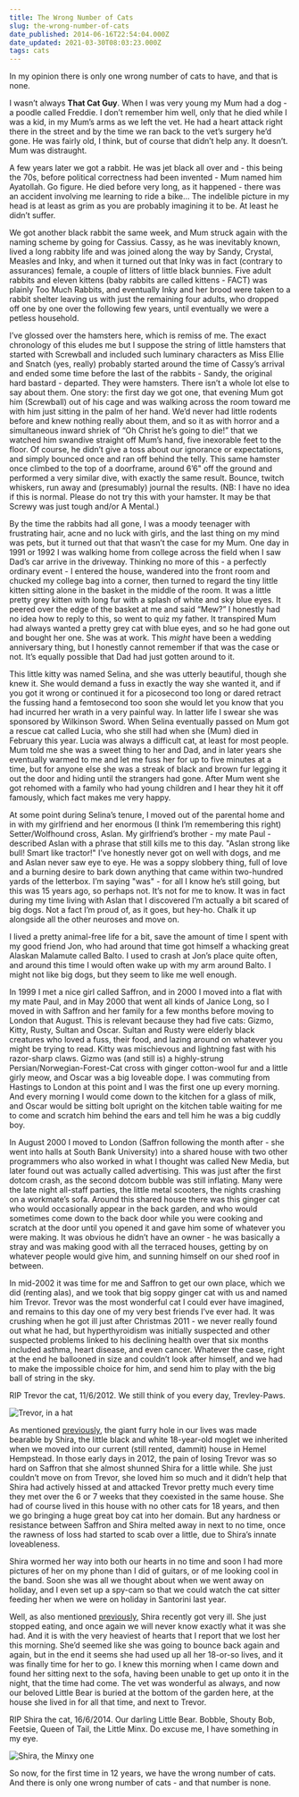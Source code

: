 ```yaml
---
title: The Wrong Number of Cats
slug: the-wrong-number-of-cats
date_published: 2014-06-16T22:54:04.000Z
date_updated: 2021-03-30T08:03:23.000Z
tags: cats
---
```


In my opinion there is only one wrong number of cats to have, and that is none.

I wasn’t always **That Cat Guy**. When I was very young my Mum had a dog - a poodle called Freddie. I don’t remember him well, only that he died while I was a kid, in my Mum’s arms as we left the vet. He had a heart attack right there in the street and by the time we ran back to the vet’s surgery he’d gone. He was fairly old, I think, but of course that didn’t help any. It doesn’t. Mum was distraught.

A few years later we got a rabbit. He was jet black all over and - this being the 70s, before political correctness had been invented - Mum named him Ayatollah. Go figure. He died before very long, as it happened - there was an accident involving me learning to ride a bike... The indelible picture in my head is at least as grim as you are probably imagining it to be. At least he didn’t suffer.

We got another black rabbit the same week, and Mum struck again with the naming scheme by going for Cassius. Cassy, as he was inevitably known, lived a long rabbity life and was joined along the way by Sandy, Crystal, Measles and Inky, and when it turned out that Inky was in fact (contrary to assurances) female, a couple of litters of little black bunnies. Five adult rabbits and eleven kittens (baby rabbits are called kittens - FACT) was plainly Too Much Rabbits, and eventually Inky and her brood were taken to a rabbit shelter leaving us with just the remaining four adults, who dropped off one by one over the following few years, until eventually we were a petless household.

I’ve glossed over the hamsters here, which is remiss of me. The exact chronology of this eludes me but I suppose the string of little hamsters that started with Screwball and included such luminary characters as Miss Ellie and Snatch (yes, really) probably started around the time of Cassy’s arrival and ended some time before the last of the rabbits - Sandy, the original hard bastard - departed. They were hamsters. There isn’t a whole lot else to say about them. One story: the first day we got one, that evening Mum got him (Screwball) out of his cage and was walking across the room toward me with him just sitting in the palm of her hand. We’d never had little rodents before and knew nothing really about them, and so it as with horror and a simultaneous inward shriek of “Oh Christ he’s going to die!” that we watched him swandive straight off Mum’s hand, five inexorable feet to the floor. Of course, he didn’t give a toss about our ignorance or expectations, and simply bounced once and ran off behind the telly. This same hamster once climbed to the top of a doorframe, around 6’6" off the ground and performed a very similar dive, with exactly the same result. Bounce, twitch whiskers, run away and (presumably) journal the results. (NB: I have no idea if this is normal. Please do not try this with your hamster. It may be that Screwy was just tough and/or A Mental.)

By the time the rabbits had all gone, I was a moody teenager with frustrating hair, acne and no luck with girls, and the last thing on my mind was pets, but it turned out that that wasn’t the case for my Mum. One day in 1991 or 1992 I was walking home from college across the field when I saw Dad’s car arrive in the driveway. Thinking no more of this - a perfectly ordinary event - I entered the house, wandered into the front room and chucked my college bag into a corner, then turned to regard the tiny little kitten sitting alone in the basket in the middle of the room. It was a little pretty grey kitten with long fur with a splash of white and sky blue eyes. It peered over the edge of the basket at me and said “Mew?” I honestly had no idea how to reply to this, so went to quiz my father. It transpired Mum had always wanted a pretty grey cat with blue eyes, and so he had gone out and bought her one. She was at work. This *might* have been a wedding anniversary thing, but I honestly cannot remember if that was the case or not. It’s equally possible that Dad had just gotten around to it.

This little kitty was named Selina, and she was utterly beautiful, though she knew it. She would demand a fuss in exactly the way she wanted it, and if you got it wrong or continued it for a picosecond too long or dared retract the fussing hand a femtosecond too soon she would let you know that you had incurred her wrath in a very painful way. In latter life I swear she was sponsored by Wilkinson Sword. When Selina eventually passed on Mum got a rescue cat called Lucia, who she still had when she (Mum) died in February this year. Lucia was always a difficult cat, at least for most people. Mum told me she was a sweet thing to her and Dad, and in later years she eventually warmed to me and let me fuss her for up to five minutes at a time, but for anyone else she was a streak of black and brown fur legging it out the door and hiding until the strangers had gone. After Mum went she got rehomed with a family who had young children and I hear they hit it off famously, which fact makes me very happy.

At some point during Selina’s tenure, I moved out of the parental home and in with my girlfriend and her enormous (I think I’m remembering this right) Setter/Wolfhound cross, Aslan. My girlfriend’s brother - my mate Paul - described Aslan with a phrase that still kills me to this day. "Aslan strong like bull! Smart like tractor!" I’ve honestly never got on well with dogs, and me and Aslan never saw eye to eye. He was a soppy slobbery thing, full of love and a burning desire to bark down anything that came within two-hundred yards of the letterbox. I’m saying "was" - for all I know he’s still going, but this was 15 years ago, so perhaps not. It’s not for me to know. It was in fact during my time living with Aslan that I discovered I’m actually a bit scared of big dogs. Not a fact I’m proud of, as it goes, but hey-ho. Chalk it up alongside all the other neuroses and move on.

I lived a pretty animal-free life for a bit, save the amount of time I spent with my good friend Jon, who had around that time got himself a whacking great Alaskan Malamute called Balto. I used to crash at Jon’s place quite often, and around this time I would often wake up with my arm around Balto. I might not like big dogs, but they seem to like me well enough.

In 1999 I met a nice girl called Saffron, and in 2000 I moved into a flat with my mate Paul, and in May 2000 that went all kinds of Janice Long, so I moved in with Saffron and her family for a few months before moving to London that August. This is relevant because they had five cats: Gizmo, Kitty, Rusty, Sultan and Oscar. Sultan and Rusty were elderly black creatures who loved a fuss, their food, and lazing around on whatever you might be trying to read. Kitty was mischievous and lightning fast with his razor-sharp claws. Gizmo was (and still is) a highly-strung Persian/Norwegian-Forest-Cat cross with ginger cotton-wool fur and a little girly meow, and Oscar was a big loveable dope. I was commuting from Hastings to London at this point and I was the first one up every morning. And every morning I would come down to the kitchen for a glass of milk, and Oscar would be sitting bolt upright on the kitchen table waiting for me to come and scratch him behind the ears and tell him he was a big cuddly boy.

In August 2000 I moved to London (Saffron following the month after - she went into halls at South Bank University) into a shared house with two other programmers who also worked in what I thought was called New Media, but later found out was actually called advertising. This was just after the first dotcom crash, as the second dotcom bubble was still inflating. Many were the late night all-staff parties, the little metal scooters, the nights crashing on a workmate’s sofa. Around this shared house there was this ginger cat who would occasionally appear in the back garden, and who would sometimes come down to the back door while you were cooking and scratch at the door until you opened it and gave him some of whatever you were making. It was obvious he didn’t have an owner - he was basically a stray and was making good with all the terraced houses, getting by on whatever people would give him, and sunning himself on our shed roof in between.

In mid-2002 it was time for me and Saffron to get our own place, which we did (renting alas), and we took that big soppy ginger cat with us and named him Trevor. Trevor was the most wonderful cat I could ever have imagined, and remains to this day one of my very best friends I’ve ever had. It was crushing when he got ill just after Christmas 2011 - we never really found out what he had, but hyperthyroidism was initially suspected and other suspected problems linked to his declining health over that six months included asthma, heart disease, and even cancer. Whatever the case, right at the end he ballooned in size and couldn’t look after himself, and we had to make the impossible choice for him, and send him to play with the big ball of string in the sky.

RIP Trevor the cat, 11/6/2012. We still think of you every day, Trevley-Paws.

![Trevor, in a hat](__GHOST_URL__/content/images/2014/Jun/421007658_1c8d779bbb_o.jpg)

As mentioned [previously](__GHOST_URL__/cats-and-dogs), the giant furry hole in our lives was made bearable by Shira, the little black and white 18-year-old moglet we inherited when we moved into our current (still rented, dammit) house in Hemel Hempstead. In those early days in 2012, the pain of losing Trevor was so hard on Saffron that she almost shunned Shira for a little while. She just couldn’t move on from Trevor, she loved him so much and it didn’t help that Shira had actively hissed at and attacked Trevor pretty much every time they met over the 6 or 7 weeks that they coexisted in the same house. She had of course lived in this house with no other cats for 18 years, and then we go bringing a huge great boy cat into her domain. But any hardness or resistance between Saffron and Shira melted away in next to no time, once the rawness of loss had started to scab over a little, due to Shira’s innate loveableness.

Shira wormed her way into both our hearts in no time and soon I had more pictures of her on my phone than I did of guitars, or of me looking cool in the band. Soon she was all we thought about when we went away on holiday, and I even set up a spy-cam so that we could watch the cat sitter feeding her when we were on holiday in Santorini last year.

Well, as also mentioned [previously](__GHOST_URL__/cats-and-dogs), Shira recently got very ill. She just stopped eating, and once again we will never know exactly what it was she had. And it is with the very heaviest of hearts that I report that we lost her this morning. She’d seemed like she was going to bounce back again and again, but in the end it seems she had used up all her 18-or-so lives, and it was finally time for her to go. I knew this morning when I came down and found her sitting next to the sofa, having been unable to get up onto it in the night, that the time had come. The vet was wonderful as always, and now our beloved Little Bear is buried at the bottom of the garden here, at the house she lived in for all that time, and next to Trevor.

RIP Shira the cat, 16/6/2014. Our darling Little Bear. Bobble, Shouty Bob, Feetsie, Queen of Tail, the Little Minx. Do excuse me, I have something in my eye.

![Shira, the Minxy one](__GHOST_URL__/content/images/2014/Jun/Photo-22-04-2012-08-45-13.jpg)

So now, for the first time in 12 years, we have the wrong number of cats. And there is only one wrong number of cats - and that number is none.
